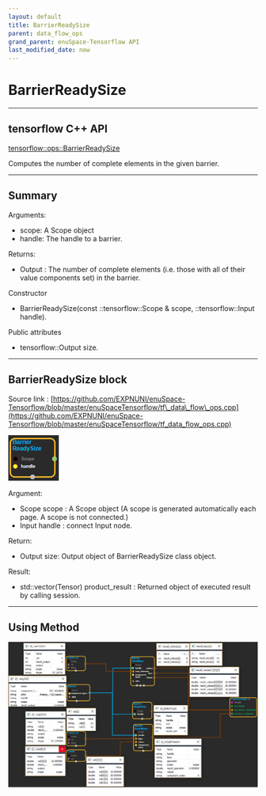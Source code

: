 ```yaml
--- 
layout: default 
title: BarrierReadySize 
parent: data_flow_ops 
grand_parent: enuSpace-Tensorflow API 
last_modified_date: now 
--- 
```


# BarrierReadySize

---

## tensorflow C++ API

[tensorflow::ops::BarrierReadySize](https://www.tensorflow.org/api_docs/cc/class/tensorflow/ops/barrier-ready-size)

Computes the number of complete elements in the given barrier.

---

## Summary

Arguments:

* scope: A Scope object
* handle: The handle to a barrier.

Returns:

* Output : The number of complete elements \(i.e. those with all of their value components set\) in the barrier.

Constructor

* BarrierReadySize\(const ::tensorflow::Scope & scope, ::tensorflow::Input handle\).

Public attributes

* tensorflow::Output size.

---

## BarrierReadySize block

Source link : [https://github.com/EXPNUNI/enuSpace-Tensorflow/blob/master/enuSpaceTensorflow/tf\_data\_flow\_ops.cpp](https://github.com/EXPNUNI/enuSpace-Tensorflow/blob/master/enuSpaceTensorflow/tf_data_flow_ops.cpp)

![](../assets/dataflow_BarrierReadySize_Symbol.png)

Argument:

* Scope scope : A Scope object \(A scope is generated automatically each page. A scope is not connected.\)
* Input handle : connect Input node.

Return:

* Output  size: Output object of BarrierReadySize class object.

Result:

* std::vector\(Tensor\) product\_result : Returned object of executed result by calling session.

---

## Using Method

![](../assets/dataflow_Barrier_Method.png)

